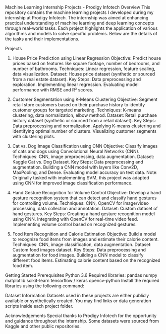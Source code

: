 Machine Learning Internship Projects - Prodigy Infotech
Overview
This repository contains the machine learning projects I developed during my internship at Prodigy Infotech. The internship was aimed at enhancing practical understanding of machine learning and deep learning concepts through real-world tasks. Each project highlights the application of various algorithms and models to solve specific problems. Below are the details of the tasks and their implementations.

Projects
1. House Price Prediction using Linear Regression
Objective: Predict house prices based on features like square footage, number of bedrooms, and number of bathrooms.
Techniques: Linear regression, feature scaling, data visualization.
Dataset: House price dataset (synthetic or sourced from a real estate dataset).
Key Steps:
Data preprocessing and exploration.
Implementing linear regression.
Evaluating model performance with RMSE and R² scores.

2. Customer Segmentation using K-Means Clustering
Objective: Segment retail store customers based on their purchase history to identify customer groups for targeted marketing.
Techniques: K-means clustering, data normalization, elbow method.
Dataset: Retail purchase history dataset (synthetic or sourced from a retail dataset).
Key Steps:
Data preprocessing and normalization.
Applying K-means clustering and identifying optimal number of clusters.
Visualizing customer segments with clustering plots.

3. Cat vs. Dog Image Classification using CNN
Objective: Classify images of cats and dogs using Convolutional Neural Networks (CNN).
Techniques: CNN, image preprocessing, data augmentation.
Dataset: Kaggle Cat vs. Dog Dataset.
Key Steps:
Data preprocessing and augmentation.
Building a CNN model with layers like Conv2D, MaxPooling, and Dense.
Evaluating model accuracy on test data.
Note: Originally tasked with implementing SVM, this project was adapted using CNN for improved image classification performance.


4. Hand Gesture Recognition for Volume Control
Objective: Develop a hand gesture recognition system that can detect and classify hand gestures for controlling volume.
Techniques: CNN, OpenCV for image/video processing, data collection and annotation.
Dataset: Custom dataset of hand gestures.
Key Steps:
Creating a hand gesture recognition model using CNN.
Integrating with OpenCV for real-time video feed.
Implementing volume control based on recognized gestures.

5. Food Item Recognition and Calorie Estimation
Objective: Build a model to recognize food items from images and estimate their calorie content.
Techniques: CNN, image classification, data augmentation.
Dataset: Custom food images dataset.
Key Steps:
Data preprocessing and augmentation for food images.
Building a CNN model to classify different food items.
Estimating calorie content based on the recognized food item.

Getting Started
Prerequisites
Python 3.6
Required libraries:
pandas
numpy
matplotlib
scikit-learn
tensorflow / keras
opencv-python
Install the required libraries using the following command:


Dataset Information
Datasets used in these projects are either publicly available or synthetically created. You may find links or data generation scripts inside each project folder.

Acknowledgements
Special thanks to Prodigy Infotech for the opportunity and guidance throughout the internship.
Some datasets were sourced from Kaggle and other public repositories.
